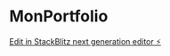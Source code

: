 # MonPortfolio

[Edit in StackBlitz next generation editor ⚡️](https://stackblitz.com/~/github.com/FranckNz05/MonPortfolio)